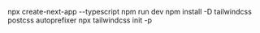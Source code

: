 npx create-next-app --typescript
npm run dev
npm install -D tailwindcss postcss autoprefixer
npx tailwindcss init -p
